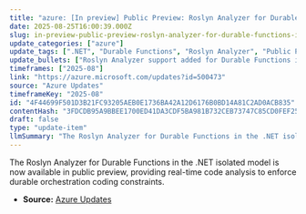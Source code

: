```yaml
---
title: "azure: [In preview] Public Preview: Roslyn Analyzer for Durable Functions in .NET isolated"
date: 2025-08-25T16:00:39.000Z
slug: in-preview-public-preview-roslyn-analyzer-for-durable-functions-in-net-isolated
update_categories: ["azure"]
update_tags: [".NET", "Durable Functions", "Roslyn Analyzer", "Public Preview"]
update_bullets: ["Roslyn Analyzer support added for Durable Functions in .NET isolated model.", "Analyzer runs in real-time to help developers follow durable orchestration coding rules.", "The analyzer is enabled by default for Durable Functions projects."]
timeframes: ["2025-08"]
link: "https://azure.microsoft.com/updates?id=500473"
source: "Azure Updates"
timeframeKey: "2025-08"
id: "4F44699F501D3B21FC93205AEB0E1736BA42A12D6176B0BD14A81C2AD0ACB835"
contentHash: "3FDCDB95A9BBEE1700ED41DA3CDF5BA981B732CEB73747C85CD0FEF255928C16"
draft: false
type: "update-item"
llmSummary: "The Roslyn Analyzer for Durable Functions in the .NET isolated model is now available in public preview, providing real-time code analysis to enforce durable orchestration coding constraints."
---
```


The Roslyn Analyzer for Durable Functions in the .NET isolated model is now available in public preview, providing real-time code analysis to enforce durable orchestration coding constraints.

- **Source:** [Azure Updates](https://azure.microsoft.com/updates?id=500473)
